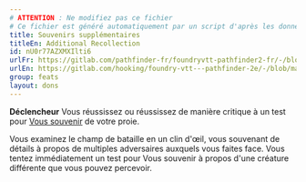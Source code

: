 ```yaml
---
# ATTENTION : Ne modifiez pas ce fichier
# Ce fichier est généré automatiquement par un script d'après les données du module Foundry VTT officiel et de sa traduction
title: Souvenirs supplémentaires
titleEn: Additional Recollection
id: nU0r77AZXMXIlti6
urlFr: https://gitlab.com/pathfinder-fr/foundryvtt-pathfinder2-fr/-/blob/master/data/feats/nU0r77AZXMXIlti6.htm
urlEn: https://gitlab.com/hooking/foundry-vtt---pathfinder-2e/-/blob/master/packs/data/feats.db/additional-recollection.json
group: feats
layout: dons
---
```

**Déclencheur** Vous réussissez ou réussissez de manière critique à un test pour [Vous souvenir](../actions/se-souvenir-arcanes.md) de votre proie.

Vous examinez le champ de bataille en un clin d'œil, vous souvenant de détails à propos de multiples adversaires auxquels vous faites face. Vous tentez immédiatement un test pour Vous souvenir à propos d'une créature différente que vous pouvez percevoir.


